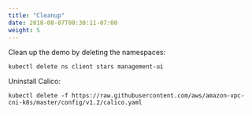 ```yaml
---
title: "Cleanup"
date: 2018-08-07T08:30:11-07:00
weight: 5
---
```

Clean up the demo by deleting the namespaces:

```
kubectl delete ns client stars management-ui
```
Uninstall Calico:

```
kubectl delete -f https://raw.githubusercontent.com/aws/amazon-vpc-cni-k8s/master/config/v1.2/calico.yaml
```
